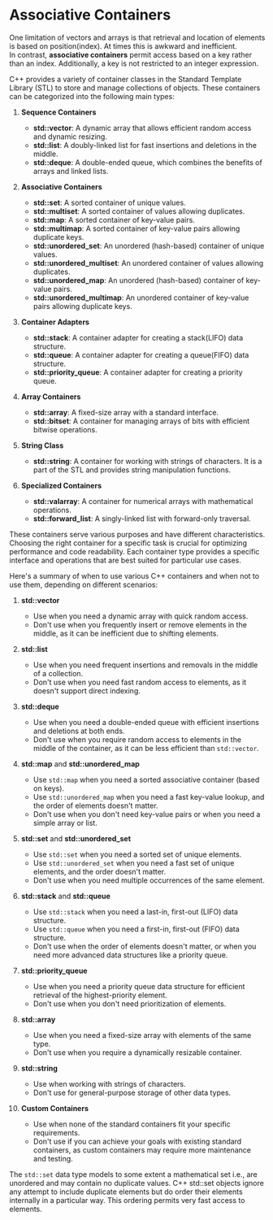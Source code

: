 # Associative Containers
One limitation of vectors and arrays is that retrieval and location of elements 
is based on position(index). At times this is awkward and inefficient.  
In contrast, __associative containers__ permit access based on a key rather than 
an index. Additionally, a key is not restricted to an integer expression.

C++ provides a variety of container classes in the Standard Template Library (STL) 
to store and manage collections of objects. These containers can be categorized 
into the following main types:

1. __Sequence Containers__
   - __std::vector__: A dynamic array that allows efficient random access and 
	dynamic resizing.
   - __std::list__: A doubly-linked list for fast insertions and deletions in the 
	middle.
   - __std::deque__: A double-ended queue, which combines the benefits of arrays 
	and linked lists.

2. __Associative Containers__
   - __std::set__: A sorted container of unique values.
   - __std::multiset__: A sorted container of values allowing duplicates.
   - __std::map__: A sorted container of key-value pairs.
   - __std::multimap__: A sorted container of key-value pairs allowing duplicate 
	keys.
   - __std::unordered_set__: An unordered (hash-based) container of unique values.
   - __std::unordered_multiset__: An unordered container of values allowing 
	duplicates.
   - __std::unordered_map__: An unordered (hash-based) container of key-value 
	pairs.
   - __std::unordered_multimap__: An unordered container of key-value pairs 
	allowing duplicate keys.

3. __Container Adapters__
   - __std::stack__: A container adapter for creating a stack(LIFO) data structure.
   - __std::queue__: A container adapter for creating a queue(FIFO) data structure.
   - __std::priority_queue__: A container adapter for creating a priority queue.

4. __Array Containers__
   - __std::array__: A fixed-size array with a standard interface.
   - __std::bitset__: A container for managing arrays of bits with efficient 
	bitwise operations.

5. __String Class__
   - __std::string__: A container for working with strings of characters. It is a 
	part of the STL and provides string manipulation functions.

6. __Specialized Containers__
   - __std::valarray__: A container for numerical arrays with mathematical 
	operations.
   - __std::forward_list__: A singly-linked list with forward-only traversal.

These containers serve various purposes and have different characteristics. 
Choosing the right container for a specific task is crucial for optimizing 
performance and code readability. Each container type provides a specific 
interface and operations that are best suited for particular use cases.


Here's a summary of when to use various C++ containers and when not to use them, depending on different scenarios:

1. __std::vector__
   - Use when you need a dynamic array with quick random access.
   - Don't use when you frequently insert or remove elements in the middle, as it 
	can be inefficient due to shifting elements.

2. __std::list__
   - Use when you need frequent insertions and removals in the middle of a 
	collection.
   - Don't use when you need fast random access to elements, as it doesn't 
	support direct indexing.

3. __std::deque__
   - Use when you need a double-ended queue with efficient insertions and 
	deletions at both ends.
   - Don't use when you require random access to elements in the middle of the 
	container, as it can be less efficient than `std::vector`.

4. __std::map__ and __std::unordered_map__
   - Use `std::map` when you need a sorted associative container (based on keys).
   - Use `std::unordered_map` when you need a fast key-value lookup, and the 
	order of elements doesn't matter.
   - Don't use when you don't need key-value pairs or when you need a simple 
	array or list.

5. __std::set__ and __std::unordered_set__
   - Use `std::set` when you need a sorted set of unique elements.
   - Use `std::unordered_set` when you need a fast set of unique elements, and 
	the order doesn't matter.
   - Don't use when you need multiple occurrences of the same element.

6. __std::stack__ and __std::queue__
   - Use `std::stack` when you need a last-in, first-out (LIFO) data structure.
   - Use `std::queue` when you need a first-in, first-out (FIFO) data structure.
   - Don't use when the order of elements doesn't matter, or when you need more 
	advanced data structures like a priority queue.

7. __std::priority_queue__
   - Use when you need a priority queue data structure for efficient retrieval of 
	the highest-priority element.
   - Don't use when you don't need prioritization of elements.

8. __std::array__
   - Use when you need a fixed-size array with elements of the same type.
   - Don't use when you require a dynamically resizable container.

9. __std::string__
   - Use when working with strings of characters.
   - Don't use for general-purpose storage of other data types.

10. __Custom Containers__
    - Use when none of the standard containers fit your specific requirements.
    - Don't use if you can achieve your goals with existing standard containers, 
	as custom containers may require more maintenance and testing.

The `std::set` data type models to some extent a mathematical set i.e., are 
unordered and may contain no duplicate values. C++ std::set objects ignore any 
attempt to include duplicate elements but do order their elements internally in a 
particular way. This ordering permits very fast access to elements.
